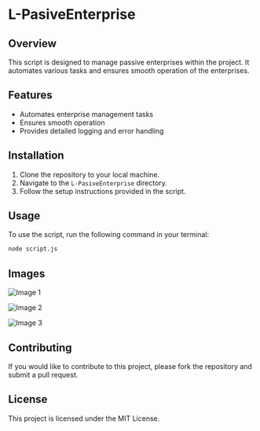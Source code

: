 
# L-PasiveEnterprise

## Overview

This script is designed to manage passive enterprises within the project. It automates various tasks and ensures smooth operation of the enterprises.

## Features

- Automates enterprise management tasks
- Ensures smooth operation
- Provides detailed logging and error handling

## Installation

1. Clone the repository to your local machine.
2. Navigate to the `L-PasiveEnterprise` directory.
3. Follow the setup instructions provided in the script.

## Usage

To use the script, run the following command in your terminal:

```sh
node script.js
```

## Images

![Image 1](https://media.discordapp.net/attachments/1324866018845134981/1329233513161162844/image.png?ex=67bb08ed&is=67b9b76d&hm=9fcef236f10494d1e15915a632e068f60f36ec39784e7cf56e6b8450e67c042e&=&format=webp&quality=lossless&width=550&height=309)

![Image 2](https://media.discordapp.net/attachments/1324866018845134981/1329246651662991360/SPOILER_image.png?ex=67bb1529&is=67b9c3a9&hm=1eb23c1e589f6b1ff823474f72291ea2d9a83165e21c4964b642e6b241d8259d&=&format=webp&quality=lossless&width=1202&height=676)

![Image 3](https://media.discordapp.net/attachments/1324866018845134981/1329246653143711805/SPOILER_image.png?ex=67bb152a&is=67b9c3aa&hm=42f1f9845529afe5e329c1d9f41f680bca13b53689a3b0bdb122acc33cab079e&=&format=webp&quality=lossless&width=1203&height=676)

## Contributing

If you would like to contribute to this project, please fork the repository and submit a pull request.

## License

This project is licensed under the MIT License.
